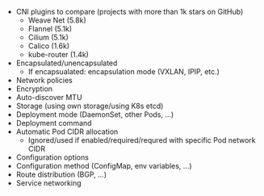 - CNI plugins to compare (projects with more than 1k stars on GitHub)
  - Weave Net (5.8k)
  - Flannel (5.1k)
  - Cilium (5.1k)
  - Calico (1.6k)
  - kube-router (1.4k)
- Encapsulated/unencapsulated
  - If encapsualated: encapsulation mode (VXLAN, IPIP, etc.)
- Network policies
- Encryption
- Auto-discover MTU
- Storage (using own storage/using K8s etcd)
- Deployment mode (DaemonSet, other Pods, ...)
- Deployment command
- Automatic Pod CIDR allocation
   - Ignored/used if enabled/required/requred with specific Pod network CIDR
- Configuration options
- Configuration method (ConfigMap, env variables, ...)
- Route distribution (BGP, ...)
- Service networking